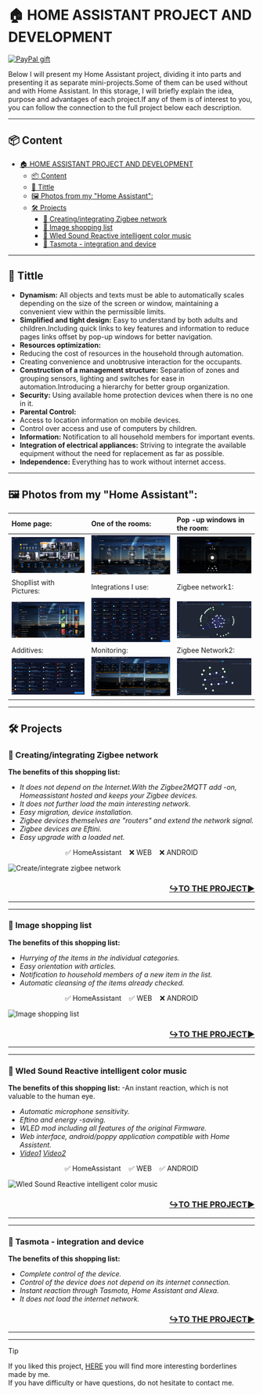 
# 🏠 HOME ASSISTANT PROJECT AND DEVELOPMENT
[![PayPal gift](https://img.shields.io/badge/PayPal-Дари-синьо?logo=paypal)](https://www.paypal.com/donate/?hosted_button_id=AAWFZVF2XCP5A)

Below I will present my Home Assistant project, dividing it into parts and presenting it as separate mini-projects.Some of them can be used without and with Home Assistant.
In this storage, I will briefly explain the idea, purpose and advantages of each project.If any of them is of interest to you, you can follow the connection to the full project below each description.

---

## 📦 Content

- [🏠 HOME ASSISTANT PROJECT AND DEVELOPMENT](#-home-assistant-project-and-development)
  - [📦 Content](#-content)
  - [💬 Tittle](#-tittle)
  - [🖼️ Photos from my "Home Assistant":](#️-photos-from-my-home-assistant)
  - [🛠️ Projects](#️-projects)
    - [🧬 Creating/integrating Zigbee network](#-creatingintegrating-zigbee-network)
    - [🧬 Image shopping list](#-image-shopping-list)
    - [🧬 Wled Sound Reactive intelligent color music](#-wled-sound-reactive-intelligent-color-music)
    - [🧬 Tasmota - integration and device](#-tasmota---integration-and-device)

---

## 💬 Tittle

- **Dynamism:** All objects and texts must be able to automatically scales depending on the size of the screen or window, maintaining a convenient view within the permissible limits.
- **Simplified and tight design:** Easy to understand by both adults and children.Including quick links to key features and information to reduce pages links offset by pop-up windows for better navigation.
- **Resources optimization:**
- Reducing the cost of resources in the household through automation.
- Creating convenience and unobtrusive interaction for the occupants.
- **Construction of a management structure:** Separation of zones and grouping sensors, lighting and switches for ease in automation.Introducing a hierarchy for better group organization.
- **Security:** Using available home protection devices when there is no one in it.
- **Parental Control:**
- Access to location information on mobile devices.
- Control over access and use of computers by children.
- **Information:** Notification to all household members for important events.
- **Integration of electrical appliances:** Striving to integrate the available equipment without the need for replacement as far as possible.
- **Independence:** Everything has to work without internet access.

---

## 🖼️ Photos from my "Home Assistant":
| Home page:    | One of the rooms:     | Pop -up windows in the room: |
|:--------------------|:--------------------|:--------------------|
| ![image](/img/nachalna_stranica.png) | ![image](/img/staq_hol.png) | ![image](/img/izkachasti_prozorci.png) |
| Shopllist with Pictures: | Integrations I use: | Zigbee network1: |
| ![image](/img/shoplist123.png) | ![image](/img/integrations.png) | ![image](/img/zigbee1.png) |
| Additives: | Monitoring: | Zigbee Network2: |
| ![image](/img/dobavki.png) | ![image](/img/monitoring.png) | ![image](/img/zigbee2.png) |

---

## 🛠️ Projects

### 🧬 Creating/integrating Zigbee network
**The benefits of this shopping list:**
- *It does not depend on the Internet.With the Zigbee2MQTT add -on, Homeassistant hosted and keeps your Zigbee devices.*
- *It does not further load the main interesting network.*
- *Easy migration, device installation.*
- *Zigbee devices themselves are "routers" and extend the network signal.*
- *Zigbee devices are Eftini.*
- *Easy upgrade with a loaded net.*

<p align="center">✅ HomeAssistant    ❌ WEB    ❌ ANDROID</p>

![Create/integrate zigbee network](/img/Zigbee_Network.gif)

<h3 align="right">

[**↪️TO THE PROJECT▶️**](https://github.com/Bacard1/HASS-ZigbeeNetwork.git)
</h3>


---
---
### 🧬 Image shopping list
**The benefits of this shopping list:**
- *Hurrying of the items in the individual categories.*
- *Easy orientation with articles.*
- *Notification to household members of a new item in the list.*
- *Automatic cleansing of the items already checked.*

<p align="center">✅ HomeAssistant    ✅ WEB    ❌ ANDROID</p>

![Image shopping list](/img/Projekt_shoplist.gif)



<h3 align="right">

[**↪️TO THE PROJECT▶️**](https://github.com/Bacard1/HASS-ZigbeeNetwork.git)
</h3>


---
---

### 🧬 Wled Sound Reactive intelligent color music
**The benefits of this shopping list:**
-An instant reaction, which is not valuable to the human eye.
- *Automatic microphone sensitivity.*
- *Eftino and energy -saving.*
- *WLED mod including all features of the original Firmware.*
- *Web interface, android/poppy application compatible with Home Assistent.*
- *[Video1](https://youtu.be/L4S17ooFPhY)  [Video2](https://youtu.be/V5HgxFt4hFg)*

<p align="center">✅ HomeAssistant    ✅ WEB    ✅ ANDROID</p>

![Wled Sound Reactive intelligent color music](/img/WLED%20SaundReactive.gif)

<h3 align="right">

[**↪️TO THE PROJECT▶️**](https://github.com/Bacard1/WLED-SoundReactive.git)
</h3>

---
---

### 🧬 Tasmota - integration and device
**The benefits of this shopping list:**
- *Complete control of the device.*
- *Control of the device does not depend on its internet connection.*
- *Instant reaction through Tasmota, Home Assistant and Alexa.*
- *It does not load the internet network.*

<h3 align="right">

[**↪️TO THE PROJECT▶️**](https://github.com/Bacard1/TASMOTA-switch.git)

</h3>

---
---
> [!TIP]
> If you liked this project, [HERE](https://github.com/bacard1?tab=repositories) you will find more interesting borderlines made by me. <br>
> If you have difficulty or have questions, do not hesitate to contact me.
